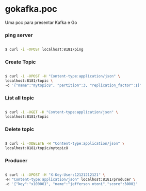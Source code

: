 # gokafka.poc

Uma poc para presentar Kafka e Go

### ping server
```bash

$ curl -i -XPOST localhost:8181/ping

```

### Create Topic
```bash

$ curl -i -XPOST -H "Content-type:application/json" \
localhost:8181/topic \
-d '{"name":"mytopic8", "partition":3, "replication_factor":1}'

```

### List all topic
```bash

$ curl -i -XGET -H "Content-type:application/json" \
localhost:8181/topic

```

### Delete topic
```bash

$ curl -i -XDELETE -H "Content-type:application/json" \
localhost:8181/topic/mytopic8

```

### Producer
```bash

$ curl -i -XPOST -H "X-Key-User:12121212121" \
-H "Content-type:application/json" localhost:8181/producer \
-d '{"key":"x100001", "name":"jefferson otoni","score":3000}'

```
